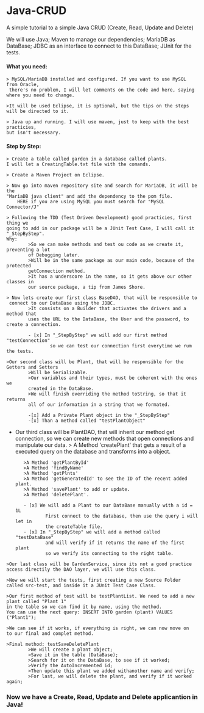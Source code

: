 # Java-CRUD
A simple tutorial to a simple Java CRUD (Create, Read, Update and Delete)

We will use Java; Maven to manage our dependencies; MariaDB as DataBase; JDBC as an interface to connect to this DataBase; JUnit for the tests.

#### What you need:
	> MySQL/MariaDB installed and configured. If you want to use MySQL from Oracle,
	 there's no problem, I will let comments on the code and here, saying where you need to change.

	>It will be used Eclipse, it is optional, but the tips on the steps will be directed to it.

	> Java up and running. I will use maven, just to keep with the best practicies,
	but isn't necessary.
 
#### Step by Step:
	> Create a table called garden in a database called plants.
	I will let a CreatingTable.txt file with the comands.

	> Create a Maven Project on Eclipse.

	> Now go into maven repository site and search for MariaDB, it will be the
	"MariaDB java client" and add the dependency to the pom file.
		HERE if you are using MySQL you must search for "MySQL Connector/J"

	> Following the TDD (Test Driven Development) good practicies, first thing we 
	going to add in our package will be a JUnit Test Case, I will call it "_StepByStep". 
	Why:
			>So we can make methods and test ou code as we create it, preventing a lot
			of Debugging later.
			>Will be in the same package as our main code, because of the protected 
			getConnection method.
			>It has a underscore in the name, so it gets above our other classes in 
			our source package, a tip from James Shore.

	> Now lets create our first class BaseDAO, that will be responsible to 
	 connect to our DataBase using the JDBC.
			>It consists on a Builder that activates the drivers and a method that 
			uses the URL to the DataBase, the User and the password, to create a connection.

			- [x] In "_StepByStep" we will add our first method "testConnection" 
					so we can test our connection first everytime we rum the tests.

	>Our second class will be Plant, that will be responsible for the Getters and Setters
			>Will be Serializable.
			>Our variables and their types, must be coherent with the ones we 
			created in the DataBase.
			>We will finish overriding the method toString, so that it returns 
			all of our information in a string that we formated.

  			-[x] Add a Private Plant object in the "_StepByStep"
  			-[x] Than a method called "testPlantObject"


   - Our third class will be PlantDAO, that will inherit our method get connection, 
	 so we can create new methods that open connections and manipulate our data.
	 		> A Method 'createPlant' that gets a result of a executed query on the 
			database and transforms into a object.

			>A Method 'getPlantById'
 			>A Method 'findByName'
			>A Method 'getPlnts'
			>A Method 'getGeneratedId' to see the ID of the recent added plant.
			>A Method 'savePlant' to add or update.
			>A Method 'deletePlant'.

			- [x] We will add a Plant to our DataBase manually with a id = 1L
					First connect to the database, then use the query i will let in 
					the createTable file. 
			- [x] In "_StepByStep" we will add a method called "testDataBase" 
					and will verify if it returns the name of the first plant
					so we verify its connecting to the right table.

	>Our last class will be GardenService, since its not a good practice 
	access directily the DAO layer,	we will use this class.  

	>Now we will start the tests, first creating a new Source Folder 
	called src-test, and inside it a JUnit Test Case Class.

	>Our first method of test will be testPlantList. We need to add a new plant called "Plant 1" 
	in the table so we can find	it by name, using the method. 
	You can use the next query: INSERT INTO garden (plant) VALUES ("Plant1");

	>We can see if it works, if everything is right, we can now move on 
	to our final and complet method.

	>Final method: testSaveDeletePlant 
			>We will create a plant object;
			>Save it in the table (DataBase);
			>Search for it on the DataBase, to see if it worked;
			>Verify the AutoIncremented id;
			>Then update this plant we added withanother name and verify;
			>For last, we will delete the plant, and verify if it worked again;



### Now we have a Create, Read, Update and Delete applicantion in Java!
 


	
